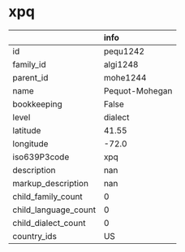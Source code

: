 # xpq
|                      | info           |
|:---------------------|:---------------|
| id                   | pequ1242       |
| family_id            | algi1248       |
| parent_id            | mohe1244       |
| name                 | Pequot-Mohegan |
| bookkeeping          | False          |
| level                | dialect        |
| latitude             | 41.55          |
| longitude            | -72.0          |
| iso639P3code         | xpq            |
| description          | nan            |
| markup_description   | nan            |
| child_family_count   | 0              |
| child_language_count | 0              |
| child_dialect_count  | 0              |
| country_ids          | US             |